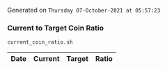 Generated on `Thursday 07-October-2021 at 05:57:23`

### Current to Target Coin Ratio
`current_coin_ratio.sh`

Date|Current|Target|Ratio
---|---|---|---
